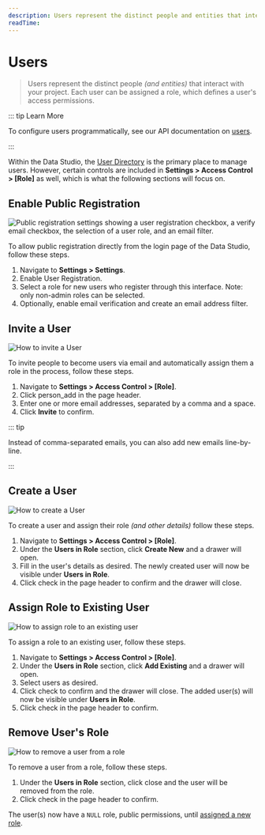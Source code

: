 ```yaml
---
description: Users represent the distinct people and entities that interact with your project.
readTime:
---
```


# Users

> Users represent the distinct people _(and entities)_ that interact with your project. Each user can be assigned a
> role, which defines a user's access permissions.

::: tip Learn More

To configure users programmatically, see our API documentation on [users](/reference/system/users).

:::

Within the Data Studio, the [User Directory](/user-guide/user-management/user-directory) is the primary place to manage
users. However, certain controls are included in **Settings > Access Control > [Role]** as well, which is what the
following sections will focus on.

## Enable Public Registration

![Public registration settings showing a user registration checkbox, a verify email checkbox, the selection of a user role, and an email filter.](https://marketing.directus.app/assets/0d221e5b-a5f1-45f9-ba5a-71610b24724d.png)

To allow public registration directly from the login page of the Data Studio, follow these steps.

1. Navigate to **Settings > Settings**.
2. Enable User Registration.
3. Select a role for new users who register through this interface. Note: only non-admin roles can be selected.
4. Optionally, enable email verification and create an email address filter.

## Invite a User

![How to invite a User](https://marketing.directus.app/assets/512793d0-be69-4ee6-9bc2-963e34f656a7.gif)

To invite people to become users via email and automatically assign them a role in the process, follow these steps.

1. Navigate to **Settings > Access Control > [Role]**.
2. Click <span mi btn muted>person_add</span> in the page header.
3. Enter one or more email addresses, separated by a comma and a space.
4. Click **Invite** to confirm.

::: tip

Instead of comma-separated emails, you can also add new emails line-by-line.

:::

## Create a User

![How to create a User](https://marketing.directus.app/assets/2e6c2a86-dbc1-46f8-b6bd-b08ac1d7d728.gif)

To create a user and assign their role _(and other details)_ follow these steps.

1. Navigate to **Settings > Access Control > [Role]**.
2. Under the **Users in Role** section, click **Create New** and a drawer will open.
3. Fill in the user's details as desired. The newly created user will now be visible under **Users in Role**.
4. Click <span mi btn>check</span> in the page header to confirm and the drawer will close.

## Assign Role to Existing User

![How to assign role to an existing user](https://marketing.directus.app/assets/2e6c2a86-dbc1-46f8-b6bd-b08ac1d7d728.gif)

To assign a role to an existing user, follow these steps.

1. Navigate to **Settings > Access Control > [Role]**.
2. Under the **Users in Role** section, click **Add Existing** and a drawer will open.
3. Select users as desired.
4. Click <span mi btn>check</span> to confirm and the drawer will close. The added user(s) will now be visible under
   **Users in Role**.
5. Click <span mi btn>check</span> in the page header to confirm.

## Remove User's Role

![How to remove a user from a role](https://marketing.directus.app/assets/11408529-78a6-4037-a3b8-c1cf08603d50.gif)

To remove a user from a role, follow these steps.

1. Under the **Users in Role** section, click <span mi icon dngr>close</span> and the user will be removed from the
   role.
2. Click <span mi btn>check</span> in the page header to confirm.

The user(s) now have a `NULL` role, public permissions, until [assigned a new role](#assign-role-to-existing-user).
